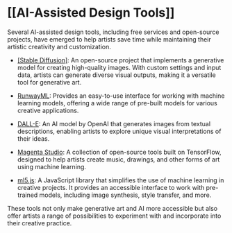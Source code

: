 # [[AI-Assisted Design Tools]]

Several AI-assisted design tools, including free services and open-source projects, have emerged to help artists save time while maintaining their artistic creativity and customization.

- [[Stable Diffusion]](https://github.com/openai/stablediffusion): An open-source project that implements a generative model for creating high-quality images. With custom settings and input data, artists can generate diverse visual outputs, making it a versatile tool for generative art.
- [RunwayML](https://runwayml.com/): Provides an easy-to-use interface for working with machine learning models, offering a wide range of pre-built models for various creative applications.

- [DALL-E](https://openai.com/blog/dall-e/): An AI model by OpenAI that generates images from textual descriptions, enabling artists to explore unique visual interpretations of their ideas.


- [Magenta Studio](https://magenta.tensorflow.org/studio): A collection of open-source tools built on TensorFlow, designed to help artists create music, drawings, and other forms of art using machine learning.

- [ml5.js](https://ml5js.org/): A JavaScript library that simplifies the use of machine learning in creative projects. It provides an accessible interface to work with pre-trained models, including image synthesis, style transfer, and more.

These tools not only make generative art and AI more accessible but also offer artists a range of possibilities to experiment with and incorporate into their creative practice.